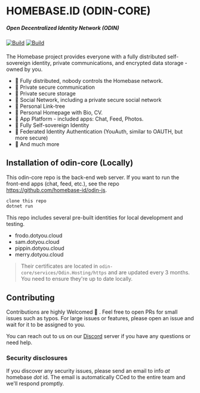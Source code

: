 # HOMEBASE.ID (ODIN-CORE)

##### Open Decentralized Identity Network (ODIN)

[![Build](https://github.com/homebase-id/odin-core/actions/workflows/host-build-and-test-main-debug.yml/badge.svg)](https://github.com/homebase-id/odin-core/actions/workflows/host-build-and-test-main-debug.yml)
[![Build](https://github.com/homebase-id/odin-core/actions/workflows/host-build-and-test-main-release.yml/badge.svg)](https://github.com/homebase-id/odin-core/actions/workflows/host-build-and-test-main-release.yml)

####

The Homebase project provides everyone with a fully distributed self-sovereign identity, private communications, and encrypted data storage - owned by you.

- 🚀 Fully distributed, nobody controls the Homebase network.
- 🚀 Private secure communication
- 🚀 Private secure storage
- 🚀 Social Network, including a private secure social network
- 🚀 Personal Link-tree
- 🚀 Personal Homepage with Bio, CV.
- 🚀 App Platform - included apps: Chat, Feed, Photos.
- 🚀 Fully Self-sovereign Identity
- 🚀 Federated Identity Authentication (YouAuth, similar to OAUTH, but more secure)
- 🚀 And much more

## Installation of odin-core (Locally)

This odin-core repo is the back-end web server. If you want to run the front-end apps (chat, feed, etc.), see the repo https://github.com/homebase-id/odin-js.

```bash
clone this repo
dotnet run
```

This repo includes several pre-built identities for local development and testing.

- frodo.dotyou.cloud
- sam.dotyou.cloud
- pippin.dotyou.cloud
- merry.dotyou.cloud

> Their certificates are located in `odin-core/services/Odin.Hosting/https` and are updated every 3 months. You need to ensure they're up to date locally.

## Contributing

Contributions are highly Welcomed 💙 . Feel free to open PRs for small issues such as typos. For large issues or features, please open an issue and wait for it to be assigned to you.

You can reach out to us on our [Discord](https://id.homebase.id/links) server if you have any questions or need help.


### Security disclosures

If you discover any security issues, please send an email to info *at* homebase *dot* id. The email is automatically CCed to the entire team and we'll respond promptly.
